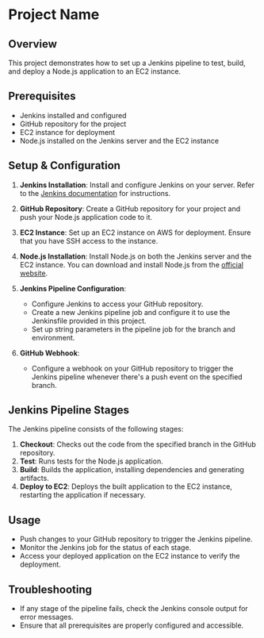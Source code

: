 # Project Name

## Overview
This project demonstrates how to set up a Jenkins pipeline to test, build, and deploy a Node.js application to an EC2 instance.

## Prerequisites
- Jenkins installed and configured
- GitHub repository for the project
- EC2 instance for deployment
- Node.js installed on the Jenkins server and the EC2 instance

## Setup & Configuration
1. **Jenkins Installation**: Install and configure Jenkins on your server. Refer to the [Jenkins documentation](https://www.jenkins.io/doc/book/installing/) for instructions.

2. **GitHub Repository**: Create a GitHub repository for your project and push your Node.js application code to it.

3. **EC2 Instance**: Set up an EC2 instance on AWS for deployment. Ensure that you have SSH access to the instance.

4. **Node.js Installation**: Install Node.js on both the Jenkins server and the EC2 instance. You can download and install Node.js from the [official website](https://nodejs.org/).

5. **Jenkins Pipeline Configuration**: 
   - Configure Jenkins to access your GitHub repository.
   - Create a new Jenkins pipeline job and configure it to use the Jenkinsfile provided in this project.
   - Set up string parameters in the pipeline job for the branch and environment.

6. **GitHub Webhook**: 
   - Configure a webhook on your GitHub repository to trigger the Jenkins pipeline whenever there's a push event on the specified branch.

## Jenkins Pipeline Stages
The Jenkins pipeline consists of the following stages:
1. **Checkout**: Checks out the code from the specified branch in the GitHub repository.
2. **Test**: Runs tests for the Node.js application.
3. **Build**: Builds the application, installing dependencies and generating artifacts.
4. **Deploy to EC2**: Deploys the built application to the EC2 instance, restarting the application if necessary.

## Usage
- Push changes to your GitHub repository to trigger the Jenkins pipeline.
- Monitor the Jenkins job for the status of each stage.
- Access your deployed application on the EC2 instance to verify the deployment.

## Troubleshooting
- If any stage of the pipeline fails, check the Jenkins console output for error messages.
- Ensure that all prerequisites are properly configured and accessible.
